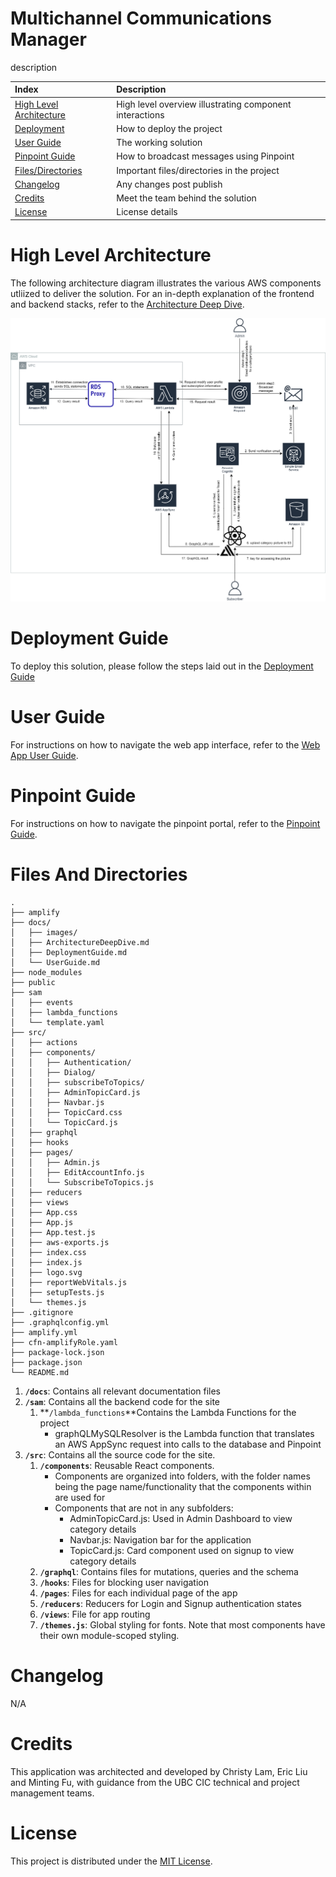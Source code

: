 # Multichannel Communications Manager

description

| Index                                               | Description                                             |
| :-------------------------------------------------- | :------------------------------------------------------ |
| [High Level Architecture](#high-level-architecture) | High level overview illustrating component interactions |
| [Deployment](#deployment-guide)                     | How to deploy the project                               |
| [User Guide](#user-guide)                           | The working solution                                    |
| [Pinpoint Guide](#pinpoint-guide)                           | How to broadcast messages using Pinpoint                                    |
| [Files/Directories](#files-and-directories)         | Important files/directories in the project              |
| [Changelog](#changelog)                             | Any changes post publish                                |
| [Credits](#credits)                                 | Meet the team behind the solution                       |
| [License](#license)                                 | License details                                         |

# High Level Architecture

The following architecture diagram illustrates the various AWS components utliized to deliver the solution. For an in-depth explanation of the frontend and backend stacks, refer to the [Architecture Deep Dive](docs/ArchitectureDeepDive.md).

![alt text](docs/images/architecture-diagram.png)

# Deployment Guide

To deploy this solution, please follow the steps laid out in the [Deployment Guide](docs/DeploymentGuide.md)

# User Guide

For instructions on how to navigate the web app interface, refer to the [Web App User Guide](docs/UserGuide.md).

# Pinpoint Guide
For instructions on how to navigate the pinpoint portal, refer to the [Pinpoint Guide](docs/PinpointGuide.md).

# Files And Directories

```text
.
├── amplify
├── docs/
│   ├── images/
│   ├── ArchitectureDeepDive.md
│   ├── DeploymentGuide.md
│   └── UserGuide.md
├── node_modules
├── public
├── sam
│   ├── events
│   ├── lambda_functions
│   └── template.yaml
├── src/
│   ├── actions
│   ├── components/
│   │   ├── Authentication/
│   │   ├── Dialog/
│   │   ├── subscribeToTopics/
│   │   ├── AdminTopicCard.js
│   │   ├── Navbar.js
│   │   ├── TopicCard.css
│   │   └── TopicCard.js
│   ├── graphql
│   ├── hooks
│   ├── pages/
│   │   ├── Admin.js
│   │   ├── EditAccountInfo.js
│   │   └── SubscribeToTopics.js
│   ├── reducers
│   ├── views
│   ├── App.css
│   ├── App.js
│   ├── App.test.js
│   ├── aws-exports.js
│   ├── index.css
│   ├── index.js
│   ├── logo.svg
│   ├── reportWebVitals.js
│   ├── setupTests.js
│   └── themes.js
├── .gitignore
├── .graphqlconfig.yml
├── amplify.yml
├── cfn-amplifyRole.yaml
├── package-lock.json
├── package.json
└── README.md
```

1. **`/docs`**: Contains all relevant documentation files
2. **`/sam`**: Contains all the backend code for the site
   1. **`/lambda_functions`**Contains the Lambda Functions for the project
      - graphQLMySQLResolver is the Lambda function that translates an AWS AppSync request into calls to the database and Pinpoint
3. **`/src`**: Contains all the source code for the site.
   1. **`/components`**: Reusable React components.
      - Components are organized into folders, with the folder names being the page name/functionality that the components within are used for
      - Components that are not in any subfolders:
        - AdminTopicCard.js: Used in Admin Dashboard to view category details
        - Navbar.js: Navigation bar for the application
        - TopicCard.js: Card component used on signup to view category details
   2. **`/graphql`**: Contains files for mutations, queries and the schema
   3. **`/hooks`**: Files for blocking user navigation
   4. **`/pages`**: Files for each individual page of the app
   5. **`/reducers`**: Reducers for Login and Signup authentication states
   6. **`/views`**: File for app routing
   7. **`/themes.js`**: Global styling for fonts. Note that most components have their own module-scoped styling.
# Changelog

N/A

# Credits

This application was architected and developed by Christy Lam, Eric Liu and Minting Fu, with guidance from the UBC CIC technical and project management teams.

# License

This project is distributed under the [MIT License](LICENSE).